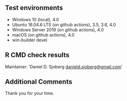 ## Test environments
* Windows 10 (local), 4.0
* Ubuntu 16.04.6 LTS (on github actions), 3.5, 3.6, 4.0
* Windows Server 2019 (on github actions), 4.0
* macOS (on github actions), 4.0
* win-builder devel

## R CMD check results
   Maintainer: 'Daniel D. Sjoberg <danield.sjoberg@gmail.com>'
   
## Additional Comments

Thank you for your time.
